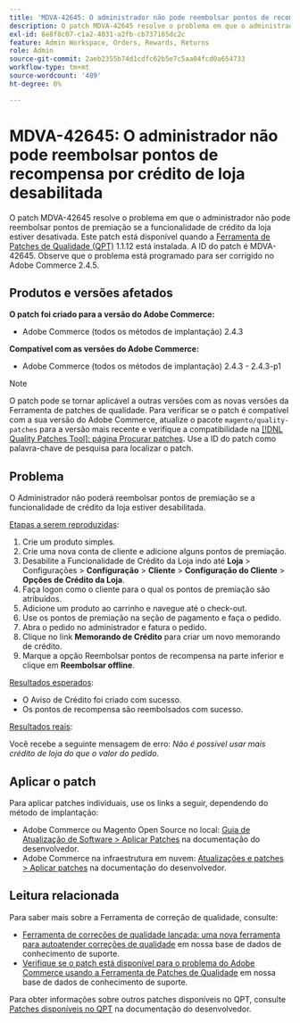 ```yaml
---
title: 'MDVA-42645: O administrador não pode reembolsar pontos de recompensa por crédito de loja desabilitada'
description: O patch MDVA-42645 resolve o problema em que o administrador não pode reembolsar pontos de premiação se a funcionalidade de crédito da loja estiver desativada. Este patch está disponível quando a [Ferramenta de correções de qualidade (QPT)](/help/announcements/adobe-commerce-announcements/magento-quality-patches-released-new-tool-to-self-serve-quality-patches.md) 1.1.12 está instalada. A ID do patch é MDVA-42645. Observe que o problema está programado para ser corrigido no Adobe Commerce 2.4.5.
exl-id: 8e8f8c07-c1a2-4031-a2fb-cb737165dc2c
feature: Admin Workspace, Orders, Rewards, Returns
role: Admin
source-git-commit: 2aeb2355b74d1cdfc62b5e7c5aa04fcd0a654733
workflow-type: tm+mt
source-wordcount: '489'
ht-degree: 0%

---
```


# MDVA-42645: O administrador não pode reembolsar pontos de recompensa por crédito de loja desabilitada

O patch MDVA-42645 resolve o problema em que o administrador não pode reembolsar pontos de premiação se a funcionalidade de crédito da loja estiver desativada. Este patch está disponível quando a [Ferramenta de Patches de Qualidade (QPT)](/help/announcements/adobe-commerce-announcements/magento-quality-patches-released-new-tool-to-self-serve-quality-patches.md) 1.1.12 está instalada. A ID do patch é MDVA-42645. Observe que o problema está programado para ser corrigido no Adobe Commerce 2.4.5.

## Produtos e versões afetados

**O patch foi criado para a versão do Adobe Commerce:**

* Adobe Commerce (todos os métodos de implantação) 2.4.3

**Compatível com as versões do Adobe Commerce:**

* Adobe Commerce (todos os métodos de implantação) 2.4.3 - 2.4.3-p1

>[!NOTE]
>
>O patch pode se tornar aplicável a outras versões com as novas versões da Ferramenta de patches de qualidade. Para verificar se o patch é compatível com a sua versão do Adobe Commerce, atualize o pacote `magento/quality-patches` para a versão mais recente e verifique a compatibilidade na [[!DNL Quality Patches Tool]: página Procurar patches](https://experienceleague.adobe.com/tools/commerce-quality-patches/index.html). Use a ID do patch como palavra-chave de pesquisa para localizar o patch.

## Problema

O Administrador não poderá reembolsar pontos de premiação se a funcionalidade de crédito da loja estiver desabilitada.

<u>Etapas a serem reproduzidas</u>:

1. Crie um produto simples.
1. Crie uma nova conta de cliente e adicione alguns pontos de premiação.
1. Desabilite a Funcionalidade de Crédito da Loja indo até **Loja** > Configurações > **Configuração** > **Cliente** > **Configuração do Cliente** > **Opções de Crédito da Loja**.
1. Faça logon como o cliente para o qual os pontos de premiação são atribuídos.
1. Adicione um produto ao carrinho e navegue até o check-out.
1. Use os pontos de premiação na seção de pagamento e faça o pedido.
1. Abra o pedido no administrador e fatura o pedido.
1. Clique no link **Memorando de Crédito** para criar um novo memorando de crédito.
1. Marque a opção Reembolsar pontos de recompensa na parte inferior e clique em **Reembolsar offline**.

<u>Resultados esperados</u>:

* O Aviso de Crédito foi criado com sucesso.
* Os pontos de recompensa são reembolsados com sucesso.

<u>Resultados reais</u>:

Você recebe a seguinte mensagem de erro: *Não é possível usar mais crédito de loja do que o valor do pedido.*

## Aplicar o patch

Para aplicar patches individuais, use os links a seguir, dependendo do método de implantação:

* Adobe Commerce ou Magento Open Source no local: [Guia de Atualização de Software > Aplicar Patches](https://experienceleague.adobe.com/en/docs/commerce-operations/tools/quality-patches-tool/usage) na documentação do desenvolvedor.
* Adobe Commerce na infraestrutura em nuvem: [Atualizações e patches > Aplicar patches](https://experienceleague.adobe.com/en/docs/commerce-cloud-service/user-guide/develop/upgrade/apply-patches) na documentação do desenvolvedor.

## Leitura relacionada

Para saber mais sobre a Ferramenta de correção de qualidade, consulte:

* [Ferramenta de correções de qualidade lançada: uma nova ferramenta para autoatender correções de qualidade](/help/announcements/adobe-commerce-announcements/magento-quality-patches-released-new-tool-to-self-serve-quality-patches.md) em nossa base de dados de conhecimento de suporte.
* [Verifique se o patch está disponível para o problema do Adobe Commerce usando a Ferramenta de Patches de Qualidade](/help/support-tools/patches-available-in-qpt-tool/check-patch-for-magento-issue-with-magento-quality-patches.md) em nossa base de dados de conhecimento de suporte.

Para obter informações sobre outros patches disponíveis no QPT, consulte [Patches disponíveis no QPT](https://experienceleague.adobe.com/tools/commerce-quality-patches/index.html) na documentação do desenvolvedor.
